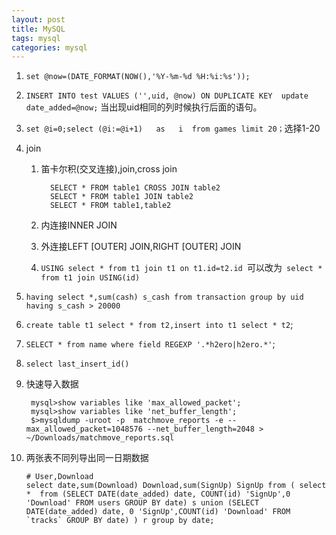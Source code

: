 ```yaml
---
layout: post
title: MySQL
tags: mysql
categories: mysql 
---
```


1. `set @now=(DATE_FORMAT(NOW(),'%Y-%m-%d %H:%i:%s'));`
2. `INSERT INTO test VALUES ('',uid, @now) ON DUPLICATE KEY  update date_added=@now;` 当出现uid相同的列时候执行后面的语句。
3. `set @i=0;select (@i:=@i+1)   as   i  from games limit 20；`选择1-20
4. join
   1. 笛卡尔积(交叉连接),join,cross join
   
   			SELECT * FROM table1 CROSS JOIN table2
			SELECT * FROM table1 JOIN table2
			SELECT * FROM table1,table2
   2. 内连接INNER JOIN
   3. 外连接LEFT [OUTER] JOIN,RIGHT [OUTER] JOIN
   4. `USING select * from t1 join t1 on t1.id=t2.id `可以改为` select * from t1 join USING(id)`
5. `having select *,sum(cash) s_cash from transaction group by uid having s_cash > 20000`
6. `create table t1 select * from t2,insert into t1 select * t2`;
7. `SELECT * from name where field REGEXP '.*h2ero|h2ero.*'`;
8. `select last_insert_id()`
9. 快速导入数据

		mysql>show variables like 'max_allowed_packet';
		mysql>show variables like 'net_buffer_length';
		$>mysqldump -uroot -p  matchmove_reports -e --max_allowed_packet=1048576 --net_buffer_length=2048 > ~/Downloads/matchmove_reports.sql
10. 两张表不同列导出同一日期数据
		
		# User,Download
		select date,sum(Download) Download,sum(SignUp) SignUp from ( select  *  from (SELECT DATE(date_added) date, COUNT(id) 'SignUp',0 'Download' FROM users GROUP BY date) s union (SELECT DATE(date_added) date, 0 'SignUp',COUNT(id) 'Download' FROM `tracks` GROUP BY date) ) r group by date;
